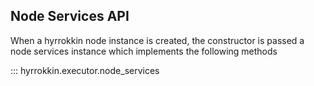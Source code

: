 ## Node Services API

When a hyrrokkin node instance is created, the constructor is passed a node services instance which implements the following methods

::: hyrrokkin.executor.node_services
